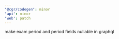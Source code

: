 ```yaml
---
'@cgr/codegen': minor
'api': minor
'web': patch
---
```


make exam period and period fields nullable in graphql
